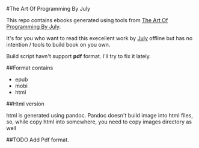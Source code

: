 #The Art Of Programming By July 

This repo contains ebooks generated using tools from [The Art Of Programming By July](https://github.com/julycoding/The-Art-Of-Programming-By-July).

It's for you who want to read this execellent work by [July](https://github.com/julycoding) offline but has no intention / tools to build book on you own.

Build script havn't support **pdf** format. I'll try to fix it lately.

##Format contains

*	epub
*	mobi
*	html

##Html version

html is generated using pandoc. Pandoc doesn't build image into html files, so, while copy html into somewhere, you need to copy images directory as well

##TODO
Add Pdf format.